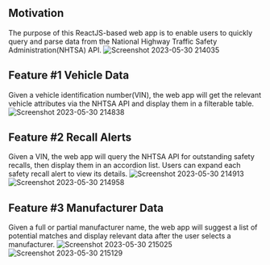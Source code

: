 ## Motivation
The purpose of this ReactJS-based web app is to enable users to quickly query and parse data from the National Highway Traffic Safety Administration(NHTSA) API.
![Screenshot 2023-05-30 214035](https://github.com/regular-polygon/Auto_Data/assets/97068431/7fa1c2d0-9e09-443c-a244-786cb382fec7)

## Feature #1 Vehicle Data
Given a vehicle identification number(VIN), the web app will get the relevant vehicle attributes via the NHTSA API and display them in a filterable table.
![Screenshot 2023-05-30 214838](https://github.com/regular-polygon/Auto_Data/assets/97068431/acdf6918-05fa-4379-a028-866f27fd19f5)

## Feature #2 Recall Alerts
Given a VIN, the web app will query the NHTSA API for outstanding safety recalls, then display them in an accordion list. Users can expand each safety recall alert to view its details. 
![Screenshot 2023-05-30 214913](https://github.com/regular-polygon/Auto_Data/assets/97068431/8dac2e14-3ed9-41d4-8350-6cadef113f91)
![Screenshot 2023-05-30 214958](https://github.com/regular-polygon/Auto_Data/assets/97068431/76bc3c99-4bd5-4613-8bd2-f06984effdb6)

## Feature #3 Manufacturer Data
Given a full or partial manufacturer name, the web app will suggest a list of potential matches and display relevant data after the user selects a manufacturer. 
![Screenshot 2023-05-30 215025](https://github.com/regular-polygon/Auto_Data/assets/97068431/5eed8c76-4120-462e-8e66-4047f9ffdd62)
![Screenshot 2023-05-30 215129](https://github.com/regular-polygon/Auto_Data/assets/97068431/2f226413-3e6d-4f81-9d3a-59b3e66e7877)

